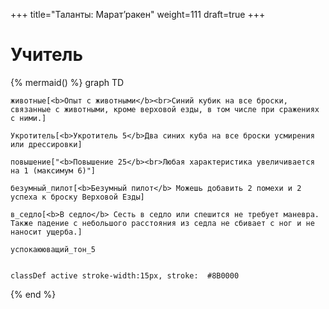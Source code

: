 +++
title="Таланты: Марат’ракен"
weight=111
draft=true
+++

Учитель
===

{% mermaid() %}
graph TD
    
    животные[<b>Опыт с животными</b><br>Синий кубик на все броски, связанные с животными, кроме верховой езды, в том числе при сражениях с ними.]

    Укротитель[<b>Укротитель 5</b>Два синих куба на все броски усмирения или дрессировки]

    повышение["<b>Повышение 25</b><br>Любая характеристика увеличивается на 1 (максимум 6)"]

    безумный_пилот[<b>Безумный пилот</b> Можешь добавить 2 помехи и 2 успеха к броску Верховой Езды]

    в_седло[<b>В седло</b> Сесть в седло или спешится не требует маневра. Также падение с небольшого расстояния из седла не сбивает с ног и не наносит ущерба.]

    успокаююващий_тон_5


    classDef active stroke-width:15px, stroke: 	#8B0000
{% end %}
